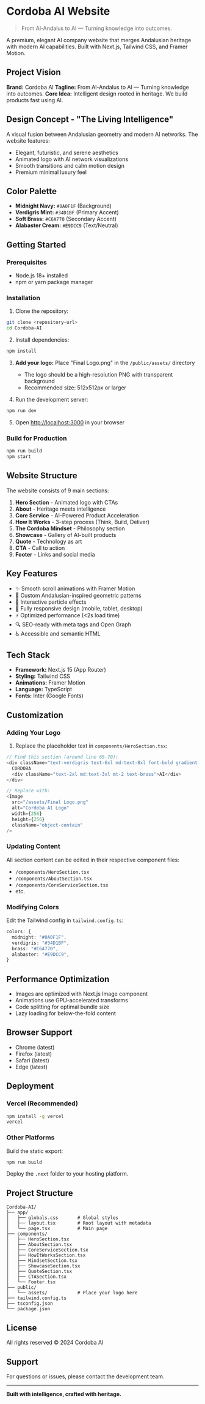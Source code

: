 # Cordoba AI Website

> From Al-Andalus to AI — Turning knowledge into outcomes.

A premium, elegant AI company website that merges Andalusian heritage with modern AI capabilities. Built with Next.js, Tailwind CSS, and Framer Motion.

## Project Vision

**Brand:** Cordoba AI
**Tagline:** From Al-Andalus to AI — Turning knowledge into outcomes.
**Core Idea:** Intelligent design rooted in heritage. We build products fast using AI.

## Design Concept - "The Living Intelligence"

A visual fusion between Andalusian geometry and modern AI networks. The website features:

- Elegant, futuristic, and serene aesthetics
- Animated logo with AI network visualizations
- Smooth transitions and calm motion design
- Premium minimal luxury feel

## Color Palette

- **Midnight Navy:** `#0A0F1F` (Background)
- **Verdigris Mint:** `#34D1BF` (Primary Accent)
- **Soft Brass:** `#C6A770` (Secondary Accent)
- **Alabaster Cream:** `#E9DCC9` (Text/Neutral)

## Getting Started

### Prerequisites

- Node.js 18+ installed
- npm or yarn package manager

### Installation

1. Clone the repository:
```bash
git clone <repository-url>
cd Cordoba-AI
```

2. Install dependencies:
```bash
npm install
```

3. **Add your logo:** Place "Final Logo.png" in the `/public/assets/` directory
   - The logo should be a high-resolution PNG with transparent background
   - Recommended size: 512x512px or larger

4. Run the development server:
```bash
npm run dev
```

5. Open [http://localhost:3000](http://localhost:3000) in your browser

### Build for Production

```bash
npm run build
npm start
```

## Website Structure

The website consists of 9 main sections:

1. **Hero Section** - Animated logo with CTAs
2. **About** - Heritage meets intelligence
3. **Core Service** - AI-Powered Product Acceleration
4. **How It Works** - 3-step process (Think, Build, Deliver)
5. **The Cordoba Mindset** - Philosophy section
6. **Showcase** - Gallery of AI-built products
7. **Quote** - Technology as art
8. **CTA** - Call to action
9. **Footer** - Links and social media

## Key Features

- ✨ Smooth scroll animations with Framer Motion
- 🎨 Custom Andalusian-inspired geometric patterns
- 🌟 Interactive particle effects
- 📱 Fully responsive design (mobile, tablet, desktop)
- ⚡ Optimized performance (<2s load time)
- 🔍 SEO-ready with meta tags and Open Graph
- ♿ Accessible and semantic HTML

## Tech Stack

- **Framework:** Next.js 15 (App Router)
- **Styling:** Tailwind CSS
- **Animations:** Framer Motion
- **Language:** TypeScript
- **Fonts:** Inter (Google Fonts)

## Customization

### Adding Your Logo

1. Replace the placeholder text in `components/HeroSection.tsx`:
```typescript
// Find this section (around line 65-70):
<div className="text-verdigris text-6xl md:text-8xl font-bold gradient-text">
  CORDOBA
  <div className="text-2xl md:text-3xl mt-2 text-brass">AI</div>
</div>

// Replace with:
<Image
  src="/assets/Final Logo.png"
  alt="Cordoba AI Logo"
  width={256}
  height={256}
  className="object-contain"
/>
```

### Updating Content

All section content can be edited in their respective component files:
- `/components/HeroSection.tsx`
- `/components/AboutSection.tsx`
- `/components/CoreServiceSection.tsx`
- etc.

### Modifying Colors

Edit the Tailwind config in `tailwind.config.ts`:
```typescript
colors: {
  midnight: "#0A0F1F",
  verdigris: "#34D1BF",
  brass: "#C6A770",
  alabaster: "#E9DCC9",
}
```

## Performance Optimization

- Images are optimized with Next.js Image component
- Animations use GPU-accelerated transforms
- Code splitting for optimal bundle size
- Lazy loading for below-the-fold content

## Browser Support

- Chrome (latest)
- Firefox (latest)
- Safari (latest)
- Edge (latest)

## Deployment

### Vercel (Recommended)

```bash
npm install -g vercel
vercel
```

### Other Platforms

Build the static export:
```bash
npm run build
```

Deploy the `.next` folder to your hosting platform.

## Project Structure

```
Cordoba-AI/
├── app/
│   ├── globals.css       # Global styles
│   ├── layout.tsx        # Root layout with metadata
│   └── page.tsx          # Main page
├── components/
│   ├── HeroSection.tsx
│   ├── AboutSection.tsx
│   ├── CoreServiceSection.tsx
│   ├── HowItWorksSection.tsx
│   ├── MindsetSection.tsx
│   ├── ShowcaseSection.tsx
│   ├── QuoteSection.tsx
│   ├── CTASection.tsx
│   └── Footer.tsx
├── public/
│   └── assets/           # Place your logo here
├── tailwind.config.ts
├── tsconfig.json
└── package.json
```

## License

All rights reserved © 2024 Cordoba AI

## Support

For questions or issues, please contact the development team.

---

**Built with intelligence, crafted with heritage.**
